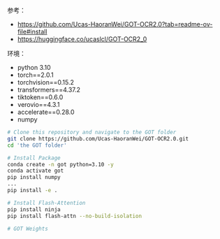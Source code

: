 参考： 
- https://github.com/Ucas-HaoranWei/GOT-OCR2.0?tab=readme-ov-file#install
- https://huggingface.co/ucaslcl/GOT-OCR2_0

环境：

- python 3.10
- torch==2.0.1
- torchvision==0.15.2
- transformers==4.37.2
- tiktoken==0.6.0
- verovio==4.3.1
- accelerate==0.28.0
- numpy

```bash
# Clone this repository and navigate to the GOT folder
git clone https://github.com/Ucas-HaoranWei/GOT-OCR2.0.git
cd 'the GOT folder'

# Install Package
conda create -n got python=3.10 -y
conda activate got
pip install numpy
...
pip install -e .

# Install Flash-Attention
pip install ninja
pip install flash-attn --no-build-isolation

# GOT Weights
```

